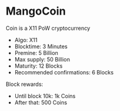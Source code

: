 # MangoCoin

Coin is a X11 PoW cryptocurrency

* Algo: X11
* Blocktime: 3 Minutes
* Premine: 5 Billion
* Max supply: 50 Billion
* Maturity: 12 Blocks
* Recommended confirmations: 6 Blocks

Block rewards:

* Until block 10k: 1k Coins
* After that: 500 Coins
